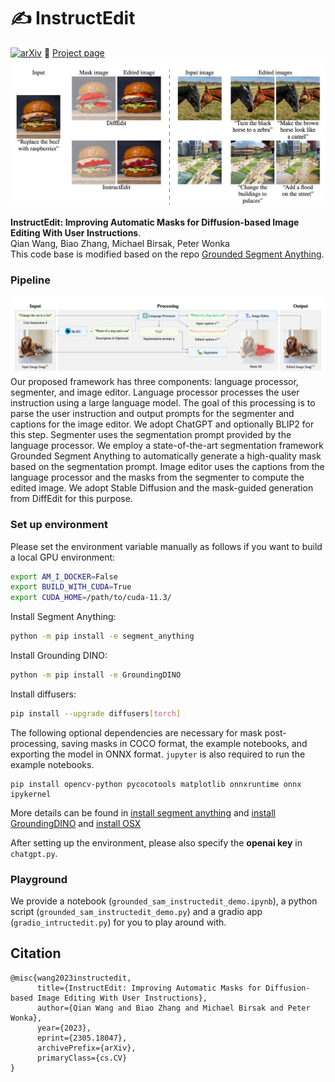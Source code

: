 # :writing_hand: InstructEdit

[![arXiv](https://img.shields.io/badge/arXiv-<2305.18047>-<COLOR>.svg)](https://arxiv.org/abs/2305.18047)
:rocket: [Project page](https://qianwangx.github.io/InstructEdit/)
![Teaser image](./docs/teaser.png)

**InstructEdit: Improving Automatic Masks for Diffusion-based Image Editing With User Instructions**.<br> 
Qian Wang, Biao Zhang, Michael Birsak, Peter Wonka <br>
This code base is modified based on the repo [Grounded Segment Anything](https://github.com/IDEA-Research/Grounded-Segment-Anything). 

### Pipeline
![Pipeline image](./docs/pipeline.png)
Our proposed framework has three components: language processor, segmenter, and image editor. Language processor processes the user instruction using a large language model. The goal of this processing is to parse the user instruction and output prompts for the segmenter and captions for the image editor. We adopt ChatGPT and optionally BLIP2 for this step. Segmenter uses the segmentation prompt provided by the language processor. We employ a state-of-the-art segmentation framework Grounded Segment Anything to automatically generate a high-quality mask based on the segmentation prompt. Image editor uses the captions from the language processor and the masks from the segmenter to compute the edited image. We adopt Stable Diffusion and the mask-guided generation from DiffEdit for this purpose.

### Set up environment
Please set the environment variable manually as follows if you want to build a local GPU environment:
```bash
export AM_I_DOCKER=False
export BUILD_WITH_CUDA=True
export CUDA_HOME=/path/to/cuda-11.3/
```

Install Segment Anything:

```bash
python -m pip install -e segment_anything
```

Install Grounding DINO:

```bash
python -m pip install -e GroundingDINO
```

Install diffusers:

```bash
pip install --upgrade diffusers[torch]
```

The following optional dependencies are necessary for mask post-processing, saving masks in COCO format, the example notebooks, and exporting the model in ONNX format. `jupyter` is also required to run the example notebooks.

```
pip install opencv-python pycocotools matplotlib onnxruntime onnx ipykernel
```

More details can be found in [install segment anything](https://github.com/facebookresearch/segment-anything#installation) and [install GroundingDINO](https://github.com/IDEA-Research/GroundingDINO#install) and [install OSX](https://github.com/IDEA-Research/OSX)

After setting up the environment, please also specify the <b>openai key</b> in `chatgpt.py`.

### Playground
We provide a notebook (`grounded_sam_instructedit_demo.ipynb`), a python script (`grounded_sam_instructedit_demo.py`) and a gradio app (`gradio_intructedit.py`) for you to play around with.

## Citation
```
@misc{wang2023instructedit,
      title={InstructEdit: Improving Automatic Masks for Diffusion-based Image Editing With User Instructions}, 
      author={Qian Wang and Biao Zhang and Michael Birsak and Peter Wonka},
      year={2023},
      eprint={2305.18047},
      archivePrefix={arXiv},
      primaryClass={cs.CV}
}
```
